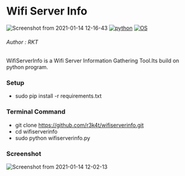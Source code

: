 

# Wifi Server Info

![Screenshot from 2021-01-14 12-16-43](https://user-images.githubusercontent.com/69615463/104553178-679d1c00-5664-11eb-853d-0cc06c03a31d.png)
[![python](https://img.shields.io/badge/python-purple.svg)](https://www.python.org/downloads/release/python)
[![OS](https://img.shields.io/badge/Tested%20On-Linux-purple.svg)](https://en.wikipedia.org/wiki/Linux)
<h6>Author : RKT</h6>

WifiServerInfo is a Wifi Server Information Gathering Tool.Its build on python program.

### Setup ###

+ sudo pip install -r requirements.txt

### Terminal Command ###

+ git clone https://github.com/r3k4t/wifiserverinfo.git
+ cd wifiserverinfo
+ sudo python wifiserverinfo.py

### Screenshot ###

![Screenshot from 2021-01-14 12-02-13](https://user-images.githubusercontent.com/69615463/104553252-8a2f3500-5664-11eb-9332-d965343dc063.png)

